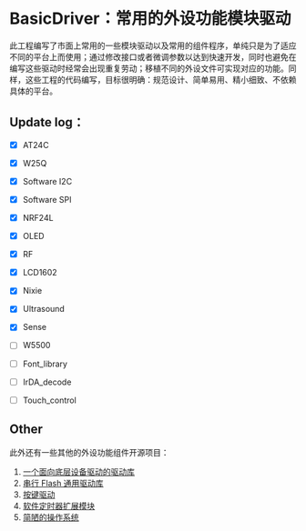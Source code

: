 # BasicDriver：常用的外设功能模块驱动

此工程编写了市面上常用的一些模块驱动以及常用的组件程序，单纯只是为了适应不同的平台上而使用；通过修改接口或者微调参数以达到快速开发，同时也避免在编写这些驱动时经常会出现重复劳动；移植不同的外设文件可实现对应的功能。同样，这些工程的代码编写，目标很明确：规范设计、简单易用、精小细致、不依赖具体的平台。



## Update log：

- [x] AT24C
- [x] W25Q
- [x] Software I2C
- [x] Software SPI
- [x] NRF24L
- [x] OLED
- [x] RF
- [x] LCD1602
- [x] Nixie
- [x] Ultrasound
- [x] Sense
- [ ] W5500
- [ ] Font_library
- [ ] IrDA_decode
- [ ] Touch_control



## Other

此外还有一些其他的外设功能组件开源项目：

1. [一个面向底层设备驱动的驱动库](https://github.com/foxclever/ExPeriphDriver)
2. [串行 Flash 通用驱动库](https://github.com/armink/SFUD)
3. [按键驱动](https://github.com/jiejieTop/ButtonDrive)
4. [软件定时器扩展模块](https://github.com/0x1abin/MultiTimer)
5. [简陋的操作系统](https://github.com/suxin1412/suos)